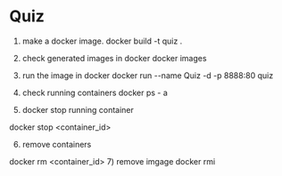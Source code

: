 # Quiz

1) make a docker image.
docker build -t quiz .

2) check generated images in docker 
docker images 

3) run the image in docker
  docker run --name Quiz -d -p 8888:80 quiz
  
4) check running containers
  docker ps - a

5) docker stop running container

docker stop <container_id>

6) remove containers

docker rm <container_id>
7) remove imgage
docker rmi <image>
  

